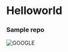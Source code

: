 <h1> Helloworld</h1>
<h3> Sample repo</h3>
<img src="https://www.google.com/images/branding/googlelogo/1x/googlelogo_color_272x92dp.png" alt="GOOGLE">
